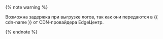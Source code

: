 {% note warning %}

Возможна задержка при выгрузке логов, так как они передаются в {{ cdn-name }} от CDN-провайдера EdgeЦентр.

{% endnote %}